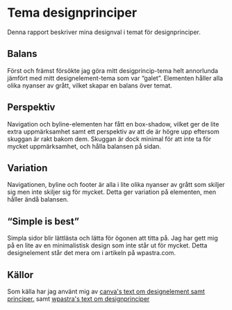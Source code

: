 ---
---
Tema designprinciper
=========================
Denna rapport beskriver mina designval i temat för designprinciper.

## Balans

Först och främst försökte jag göra mitt desigprincip-tema helt annorlunda jämfört med mitt designelement-tema som var “galet”. Elementen håller alla olika nyanser av grått, vilket skapar en balans över temat.

## Perspektiv

Navigation och byline-elementen har fått en box-shadow, vilket ger de lite extra uppmärksamhet samt ett perspektiv av att de är högre upp eftersom skuggan är rakt bakom dem. Skuggan är dock minimal för att inte ta för mycket uppmärksamhet, och hålla balansen på sidan.

## Variation

Navigationen, byline och footer är alla i lite olika nyanser av grått som skiljer sig men inte skiljer sig för mycket. Detta ger variation på elementen, men håller ändå balansen.

## “Simple is best”

Simpla sidor blir lättlästa och lätta för ögonen att titta på. Jag har gett mig på en lite av en minimalistisk design som inte står ut för mycket. Detta designelement står det mera om i artikeln på wpastra.com.

## Källor

Som källa har jag använt mig av [canva's text om designelement samt principer.](https://www.canva.com/learn/design-elements-principles/) samt [wpastra's text om designprinciper](https://wpastra.com/good-website-design/)


